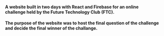 #### A  website built in two days with React and Firebase for an online challenge held by the Future Technology Club (FTC). 
#### The purpose of the website was to host the final question of the challenge and decide the final winner of the challange.
